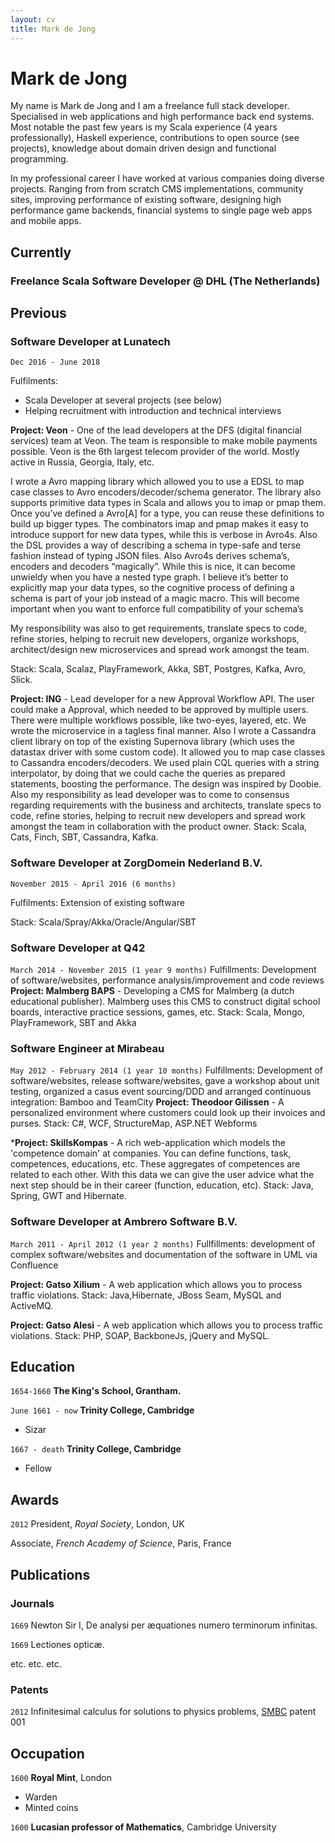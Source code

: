 ```yaml
---
layout: cv
title: Mark de Jong
---
```

# Mark de Jong
My name is Mark de Jong and I am a freelance full stack developer. Specialised in
web applications and high performance back end systems. Most notable the past
few years is my Scala experience (4 years professionally), Haskell experience,
contributions to open source (see projects), knowledge about domain driven design
and functional programming.

In my professional career I have worked at various companies doing diverse projects. Ranging from
from scratch CMS implementations, community sites, improving performance of existing software,
designing high performance game backends, financial systems to single page web apps and mobile
apps.

## Currently

### Freelance Scala Software Developer @ DHL (The Netherlands)



## Previous

### Software Developer at Lunatech
`Dec 2016 - June 2018`

Fulfilments:
- Scala Developer at several projects (see below)
- Helping recruitment with introduction and technical interviews

**Project: Veon** - One of the lead developers at the DFS (digital financial services) team at Veon. The
team is responsible to make mobile payments possible. Veon is the 6th largest telecom provider of the
world. Mostly active in Russia, Georgia, Italy, etc.

I wrote a Avro mapping library which allowed you to use a EDSL to map case classes to Avro
encoders/decoder/schema generator. The library also supports primitive data types in Scala and allows you to imap or pmap them. Once you’ve defined a Avro[A] for a type, you can reuse these
definitions to build up bigger types. The combinators imap and pmap makes it easy to introduce
support for new data types, while this is verbose in Avro4s. Also the DSL provides a way of describing a
schema in type-safe and terse fashion instead of typing JSON files. Also Avro4s derives schema’s,
encoders and decoders “magically”. While this is nice, it can become unwieldy when you have a
nested type graph. I believe it’s better to explicitly map your data types, so the cognitive process of
defining a schema is part of your job instead of a magic macro. This will become important when you
want to enforce full compatibility of your schema’s

My responsibility was also to get requirements, translate specs to code, refine stories, helping to
recruit new developers, organize workshops, architect/design new microservices and spread work
amongst the team.

Stack: Scala, Scalaz, PlayFramework, Akka, SBT, Postgres, Kafka, Avro, Slick.

**Project: ING** - Lead developer for a new Approval Workflow API. The user could make a Approval,
which needed to be approved by multiple users. There were multiple workflows possible, like
two-eyes, layered, etc. We wrote the microservice in a tagless final manner.
Also I wrote a Cassandra client library on top of the existing Supernova library (which uses the datastax
driver with some custom code). It allowed you to map case classes to Cassandra encoders/decoders.
We used plain CQL queries with a string interpolator, by doing that we could cache the queries as
prepared statements, boosting the performance. The design was inspired by Doobie.
Also my responsibility as lead developer was to come to consensus regarding requirements with the
business and architects, translate specs to code, refine stories, helping to recruit new developers and
spread work amongst the team in collaboration with the product owner.
Stack: Scala, Cats, Finch, SBT, Cassandra, Kafka.

### Software Developer at ZorgDomein Nederland B.V.
`November 2015 - April 2016 (6 months)`

Fulfilments: Extension of existing software

Stack: Scala/Spray/Akka/Oracle/Angular/SBT


### Software Developer at Q42
`March 2014 - November 2015 (1 year 9 months)`
Fulfillments: Development of software/websites, performance analysis/improvement and code
reviews
**Project: Malmberg BAPS** - Developing a CMS for Malmberg (a dutch educational publisher). Malmberg
uses this CMS to construct digital school boards, interactive practice sessions, games, etc. Stack: Scala,
Mongo, PlayFramework, SBT and Akka

### Software Engineer at Mirabeau
`May 2012 - February 2014 (1 year 10 months)`
Fulfillments: Development of software/websites, release software/websites, gave a workshop about
unit testing, organized a casus event sourcing/DDD and arranged continuous integration: Bamboo and
TeamCity
**Project: Theodoor Gilissen** - A personalized environment where customers could look up their invoices
and purses. Stack: C#, WCF, StructureMap, ASP.NET Webforms

***Project: SkillsKompas** - A rich web-application which models the 'competence domain' at companies.
You can define functions, task, competences, educations, etc. These aggregates of competences are
related to each other. With this data we can give the user advice what the next step should be in their
career (function, education, etc). Stack: Java, Spring, GWT and Hibernate.

### Software Developer at Ambrero Software B.V.
`March 2011 - April 2012 (1 year 2 months)`
Fullfillments: development of complex software/websites and documentation of the software in UML
via Confluence

**Project: Gatso Xilium** - A web application which allows you to process traffic violations. Stack:
Java,Hibernate, JBoss Seam, MySQL and ActiveMQ.

**Project: Gatso Alesi** - A web application which allows you to process traffic violations. Stack: PHP,
SOAP, BackboneJs, jQuery and MySQL.


## Education

`1654-1660`
__The King's School, Grantham.__

`June 1661 - now`
__Trinity College, Cambridge__

- Sizar

`1667 - death`
__Trinity College, Cambridge__

- Fellow



## Awards

`2012`
President, *Royal Society*, London, UK

Associate, *French Academy of Science*, Paris, France



## Publications

<!-- A list is also available [online](http://scholar.google.co.uk/citations?user=LTOTl0YAAAAJ) -->

### Journals

`1669`
Newton Sir I, De analysi per æquationes numero terminorum infinitas. 

`1669`
Lectiones opticæ.

etc. etc. etc.

### Patents

`2012`
Infinitesimal calculus for solutions to physics problems, [SMBC](http://www.techdirt.com/articles/20121011/09312820678/if-patents-had-been-around-time-newton.shtml) patent 001


## Occupation

`1600`
__Royal Mint__, London

- Warden
- Minted coins

`1600`
__Lucasian professor of Mathematics__, Cambridge University



<!-- ### Footer

Last updated: May 2013 -->


